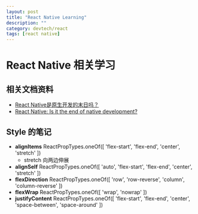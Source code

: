 ```yaml
---
layout: post
title: "React Native Learning"
description: ""
category: devtech/react
tags: [react native]
---
```



# React Native 相关学习

## 相关文档资料

- [React Native是原生开发的末日吗？](http://www.jcodecraeer.com/a/anzhuokaifa/androidkaifa/2016/0713/4498.html)
- [React Native: Is it the end of native development?](https://www.novoda.com/blog/is-it-the-end-of-native-development/)

## Style 的笔记

- **alignItems** ReactPropTypes.oneOf([ 'flex-start', 'flex-end', 'center', 'stretch' ])
  - stretch 向两边伸展
- **alignSelf** ReactPropTypes.oneOf([ 'auto', 'flex-start', 'flex-end', 'center', 'stretch' ])
- **flexDirection** ReactPropTypes.oneOf([ 'row', 'row-reverse', 'column', 'column-reverse' ])
- **flexWrap** ReactPropTypes.oneOf([ 'wrap', 'nowrap' ])
- **justifyContent** ReactPropTypes.oneOf([ 'flex-start', 'flex-end', 'center', 'space-between', 'space-around' ])
